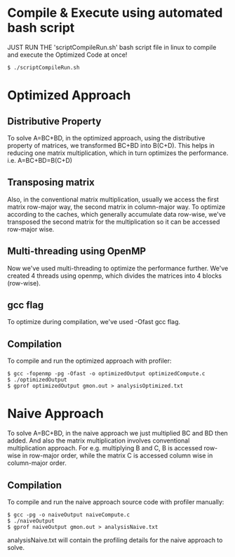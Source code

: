 # Compile & Execute using automated bash script
JUST RUN THE 'scriptCompileRun.sh' bash script file in linux to compile and execute the Optimized Code at once!
```
$ ./scriptCompileRun.sh
```

# Optimized Approach

## Distributive Property
To solve A=BC+BD, in the optimized approach, using the distributive property of matrices, we transformed BC+BD into B(C+D). This helps in reducing one matrix multiplication, which in turn optimizes the performance.
i.e. A=BC+BD=B(C+D)

## Transposing matrix
Also, in the conventional matrix multiplication, usually we access the first matrix row-major way, the second matrix in column-major way. To optimize according to the caches, which generally accumulate data row-wise, we've transposed the second matrix for the multiplication so it can be accessed row-major wise.

## Multi-threading using OpenMP
Now we've used multi-threading to optimize the performance further.
We've created 4 threads using openmp, which divides the matrices into 4 blocks (row-wise).

## gcc flag
To optimize during compilation, we've used -Ofast gcc flag.

## Compilation
To compile and run the optimized approach with profiler:
```
$ gcc -fopenmp -pg -Ofast -o optimizedOutput optimizedCompute.c
$ ./optimizedOutput
$ gprof optimizedOutput gmon.out > analysisOptimized.txt
```


# Naive Approach
To solve A=BC+BD, in the naive approach we just multiplied BC and BD then added. And also the matrix multiplication involves conventional multiplication approach. For e.g. multiplying B and C, B is accessed row-wise in row-major order, while the matrix C is accessed column wise in column-major order.

## Compilation


To compile and run the naive approach source code with profiler manually:
```
$ gcc -pg -o naiveOutput naiveCompute.c
$ ./naiveOutput
$ gprof naiveOutput gmon.out > analysisNaive.txt
```
analysisNaive.txt will contain the profiling details for the naive approach to solve.




